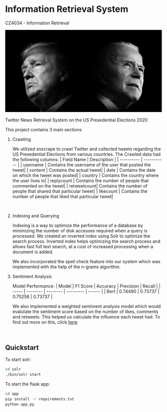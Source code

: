 # Information Retrieval System

CZ4034 - Information Retrieval

![](./assets/logo.png)

Twitter News Retrieval System on the US Presedential Elections 2020

This project contains 3 main sections
1. Crawling

    We utilized snscrape to crawl Twitter and collected tweets regarding the US Presedential Elections from various countries.
    The Crawled data had the following columns:
    | Field Name | Description |
    | ---------- | ----------- |
    | username   | Contains the username of the user that posted the tweet|
    | content    | Contains the actual tweet|
    | date       | Contains the date on which the tweet was posted|
    | country    | Contains the country where the user lives in|
    | replycount | Contains the number of people that commented on the tweet|
    | retweetcount| Contains the number of people that shared that particular tweet|
    | likecount  | Contains the number of people that liked that particular tweet|
<br/>

2. Indexing and Querying
    
    Indexing is a way to optimize the performance of a database by minimizing the number of disk accesses required when a query is processed.  We created an inverted index using Solr to optimize the search
    process. Inverted index helps optimizing the search process and allows fast full text search, at a cost of increased processing when a document is added.

    We also incorporated the spell check feature into our system which was implemented with the help of the n-grams algorithm.

3. Sentiment Analysis

    Model Performance:
    | Model | F1 Score | Accuracy | Precision | Recall |
    | ----- | -------- | -------- | --------- | ------ |
    | Bert  | 0.74490  | 0.73737  | 0.75258   | 0.73737 |
    

    We also implemented a weighted sentiment analysis model which would evalutate the sentiment score based on the number of likes, comments and retweets. This helped us calculate the influence each tweet had. To find out more on this, click [here](./docs/report.pdf)
<br/>

## Quickstart

To start solr:

```bash
cd solr
./bin/solr start
```

To start the flask app:

```bash
cd app
pip install -r requirements.txt
python app.py
```
